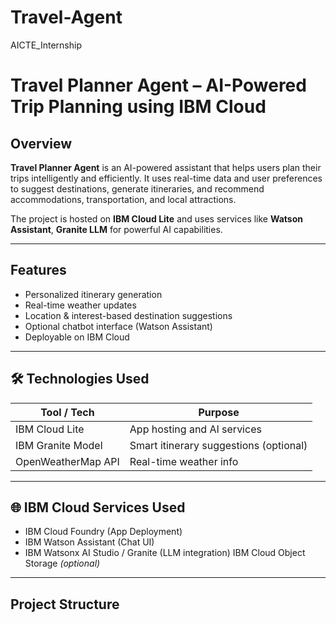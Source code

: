 # Travel-Agent
AICTE_Internship
# Travel Planner Agent – AI-Powered Trip Planning using IBM Cloud
## Overview

**Travel Planner Agent** is an AI-powered assistant that helps users plan their trips intelligently and efficiently. It uses real-time data and user preferences to suggest destinations, generate itineraries, and recommend accommodations, transportation, and local attractions.

The project is hosted on **IBM Cloud Lite** and uses services like **Watson Assistant**, **Granite LLM** for powerful AI capabilities.

---

## Features

- Personalized itinerary generation
- Real-time weather updates
- Location & interest-based destination suggestions
- Optional chatbot interface (Watson Assistant)
- Deployable on IBM Cloud

---

## 🛠️ Technologies Used

| Tool / Tech              | Purpose                                      |
|--------------------------|----------------------------------------------|
| IBM Cloud Lite           | App hosting and AI services    
| IBM Granite Model        | Smart itinerary suggestions (optional)     
| OpenWeatherMap API       | Real-time weather info                      |

---

## 🌐 IBM Cloud Services Used

- IBM Cloud Foundry (App Deployment)
- IBM Watson Assistant (Chat UI)
- IBM Watsonx AI Studio / Granite (LLM integration)
   IBM Cloud Object Storage *(optional)*

---

## Project Structure

